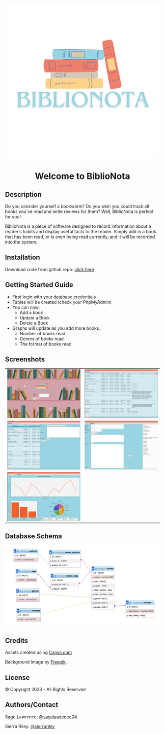 <p align="center"><img src="src/main/resources/images/logo.png"/> </p>

<h1 style="text-align:center">Welcome to BiblioNota</h1> 

## Description
Do you consider yourself a bookworm? Do you wish you could track all books you've read and write reviews for them? Well, BiblioNota is perfect for you!

BiblioNota is a piece of software designed to record information about a reader’s habits and display useful facts to the reader. Simply add in a book that has been read, or is even being read currently, and it will be recorded into the system.

## Installation
Download code from github repo: <a href="https://github.com/sierrariley/BiblioNota.git">click here</a>

## Getting Started Guide
- First login with your database credentials
- Tables will be created (check your PhpMyAdmin)
- You can now:
    - Add a book
    - Update a Book
    - Delete a Book
- Graphs will update as you add more books.
    - Number of books read
    - Genres of books read
    - The format of books read

## Screenshots
<table>
 <tr>
    <td>
      <img src="src/main/resources/images/loginpic.png" alt="Screenshot 1">
    </td>
    <td>
      <img src="src/main/resources/images/books.png" alt="Screenshot 2">
    </td>
    </tr>
    <tr>
     <td>
      <img src="src/main/resources/images/updatepic.png" alt="Screenshot 3">
    </td>
     <td>
      <img src="src/main/resources/images/addbookpic.png" alt="Screenshot 4">
    </td>
 </tr>
  <tr>
     <td>
      <img src="src/main/resources/images/graphpic.png" alt="Screenshot 3">
    </td>
    </tr>
</table>

## Database Schema
![Database normalization](src/main/resources/images/schema.png)

## Credits
Assets created using <a href="https://www.canva.com/">Canva.com</a>

Background Image by <a href="https://www.freepik.com/free-vector/world-book-day-background_23761048.htm#query=library%20background&position=41&from_view=keyword&track=ais">Freepik</a>.


## License
<p>&copy Copyright 2023 - All Rights Reserved</p>

## Authors/Contact
Sage Lawrence: <a href="https://github.com/sagelawrence04">@sagelawrence04 </a>

Sierra Riley: <a href="https://github.com/sierrariley">@sierrariley</a>